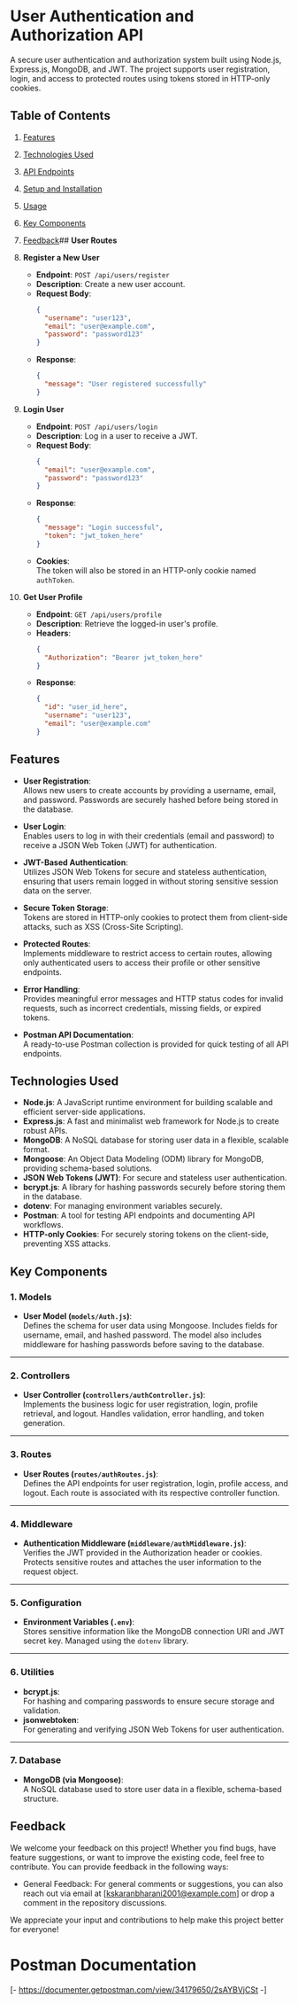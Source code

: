 
# User Authentication and Authorization API
A secure user authentication and authorization system built using Node.js, Express.js, MongoDB, and JWT. The project supports user registration, login, and access to protected routes using tokens stored in HTTP-only cookies.




## Table of Contents
1. [Features](#features)
2. [Technologies Used](#technologies-used)
3. [API Endpoints](#api-endpoints)
4. [Setup and Installation](#setup-and-installation)
5. [Usage](#usage)
6. [Key Components](#key-components)
7. [Feedback](#feedback)## **User Routes**

1. **Register a New User**  
   - **Endpoint**: `POST /api/users/register`  
   - **Description**: Create a new user account.  
   - **Request Body**:  
     ```json
     {
       "username": "user123",
       "email": "user@example.com",
       "password": "password123"
     }
     ```
   - **Response**:  
     ```json
     {
       "message": "User registered successfully"
     }
     ```

2. **Login User**  
   - **Endpoint**: `POST /api/users/login`  
   - **Description**: Log in a user to receive a JWT.  
   - **Request Body**:  
     ```json
     {
       "email": "user@example.com",
       "password": "password123"
     }
     ```
   - **Response**:  
     ```json
     {
       "message": "Login successful",
       "token": "jwt_token_here"
     }
     ```
   - **Cookies**:  
     The token will also be stored in an HTTP-only cookie named `authToken`.

3. **Get User Profile**  
   - **Endpoint**: `GET /api/users/profile`  
   - **Description**: Retrieve the logged-in user's profile.  
   - **Headers**:  
     ```json
     {
       "Authorization": "Bearer jwt_token_here"
     }
     ```
   - **Response**:  
     ```json
     {
       "id": "user_id_here",
       "username": "user123",
       "email": "user@example.com"
     }
     ```

## Features

- **User Registration**:  
  Allows new users to create accounts by providing a username, email, and password. Passwords are securely hashed before being stored in the database.

- **User Login**:  
  Enables users to log in with their credentials (email and password) to receive a JSON Web Token (JWT) for authentication.

- **JWT-Based Authentication**:  
  Utilizes JSON Web Tokens for secure and stateless authentication, ensuring that users remain logged in without storing sensitive session data on the server.

- **Secure Token Storage**:  
  Tokens are stored in HTTP-only cookies to protect them from client-side attacks, such as XSS (Cross-Site Scripting).

- **Protected Routes**:  
  Implements middleware to restrict access to certain routes, allowing only authenticated users to access their profile or other sensitive endpoints.

- **Error Handling**:  
  Provides meaningful error messages and HTTP status codes for invalid requests, such as incorrect credentials, missing fields, or expired tokens.

- **Postman API Documentation**:  
  A ready-to-use Postman collection is provided for quick testing of all API endpoints.
## Technologies Used

- **Node.js**: A JavaScript runtime environment for building scalable and efficient server-side applications.
- **Express.js**: A fast and minimalist web framework for Node.js to create robust APIs.
- **MongoDB**: A NoSQL database for storing user data in a flexible, scalable format.
- **Mongoose**: An Object Data Modeling (ODM) library for MongoDB, providing schema-based solutions.
- **JSON Web Tokens (JWT)**: For secure and stateless user authentication.
- **bcrypt.js**: A library for hashing passwords securely before storing them in the database.
- **dotenv**: For managing environment variables securely.
- **Postman**: A tool for testing API endpoints and documenting API workflows.
- **HTTP-only Cookies**: For securely storing tokens on the client-side, preventing XSS attacks.

## Key Components

### 1. **Models**
- **User Model (`models/Auth.js`)**:  
  Defines the schema for user data using Mongoose. Includes fields for username, email, and hashed password. The model also includes middleware for hashing passwords before saving to the database.

---

### 2. **Controllers**
- **User Controller (`controllers/authController.js`)**:  
  Implements the business logic for user registration, login, profile retrieval, and logout. Handles validation, error handling, and token generation.

---

### 3. **Routes**
- **User Routes (`routes/authRoutes.js`)**:  
  Defines the API endpoints for user registration, login, profile access, and logout. Each route is associated with its respective controller function.

---

### 4. **Middleware**
- **Authentication Middleware (`middleware/authMiddleware.js`)**:  
  Verifies the JWT provided in the Authorization header or cookies. Protects sensitive routes and attaches the user information to the request object.

---

### 5. **Configuration**
- **Environment Variables (`.env`)**:  
  Stores sensitive information like the MongoDB connection URI and JWT secret key. Managed using the `dotenv` library.

---

### 6. **Utilities**
- **bcrypt.js**:  
  For hashing and comparing passwords to ensure secure storage and validation.
- **jsonwebtoken**:  
  For generating and verifying JSON Web Tokens for user authentication.

---

### 7. **Database**
- **MongoDB (via Mongoose)**:  
  A NoSQL database used to store user data in a flexible, schema-based structure.

## Feedback
We welcome your feedback on this project! Whether you find bugs, have feature suggestions, or want to improve the existing code, feel free to contribute. You can provide feedback in the following ways:
- General Feedback: For general comments or suggestions, you can also reach out via email at [kskaranbharani2001@example.com] or drop a comment in the repository discussions.

We appreciate your input and contributions to help make this project better for everyone!


# Postman Documentation
[- https://documenter.getpostman.com/view/34179650/2sAYBVjCSt -]